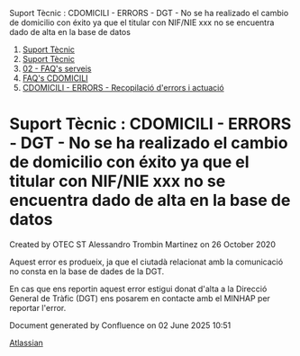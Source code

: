 Suport Tècnic : CDOMICILI - ERRORS - DGT - No se ha realizado el cambio de domicilio con éxito ya que el titular con NIF/NIE xxx no se encuentra dado de alta en la base de datos  

1.  [Suport Tècnic](index.md)
2.  [Suport Tècnic](13893782.md)
3.  [02 - FAQ's serveis](26313393.md)
4.  [FAQ's CDOMICILI](28705548.md)
5.  [CDOMICILI - ERRORS - Recopilació d'errors i actuació](36340023.md)

Suport Tècnic : CDOMICILI - ERRORS - DGT - No se ha realizado el cambio de domicilio con éxito ya que el titular con NIF/NIE xxx no se encuentra dado de alta en la base de datos
=================================================================================================================================================================================

Created by OTEC ST Alessandro Trombin Martinez on 26 October 2020

Aquest error es produeix, ja que el ciutadà relacionat amb la comunicació no consta en la base de dades de la DGT. 

En cas que ens reportin aquest error estigui donat d'alta a la Direcció General de Tràfic (DGT) ens posarem en contacte amb el MINHAP per reportar l'error. 

Document generated by Confluence on 02 June 2025 10:51

[Atlassian](http://www.atlassian.com/)